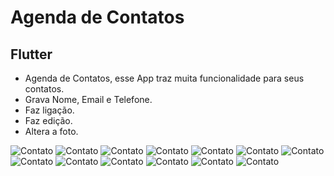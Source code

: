 # Agenda de Contatos

## Flutter

- Agenda de Contatos, esse App traz muita funcionalidade para seus contatos.
- Grava Nome, Email e Telefone.
- Faz ligação.
- Faz edição.
- Altera a foto.

![Contato](myImages/contato-1.png)
![Contato](myImages/contato-2.png)
![Contato](myImages/contato-3.png)
![Contato](myImages/contato-4.png)
![Contato](myImages/contato-5.png)
![Contato](myImages/contato-6.png)
![Contato](myImages/contato-7.png)
![Contato](myImages/contato-8.png)
![Contato](myImages/contato-9.png)
![Contato](myImages/contato-10.png)
![Contato](myImages/contato-11.png)
![Contato](myImages/contato-12.png)
![Contato](myImages/contato-13.png)

